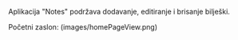 Aplikacija "Notes" podržava dodavanje, editiranje i brisanje bilješki.

Početni zaslon:
(images/homePageView.png)
